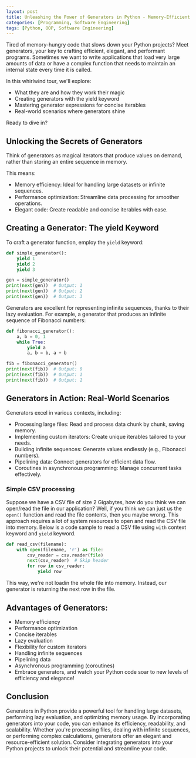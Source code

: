 ```yaml
---
layout: post
title: Unleashing the Power of Generators in Python - Memory-Efficient Code That Flows Effortlessly
categories: [Programming, Software Engineering]
tags: [Python, OOP, Software Engineering]
---
```


Tired of memory-hungry code that slows down your Python projects?
Meet generators, your key to crafting efficient, elegant, and performant programs. Sometimes we want to write applications that load very large amounts of data or have a complex function that needs to maintain an internal state every time it is called.

In this whirlwind tour, we'll explore:

- What they are and how they work their magic
- Creating generators with the yield keyword
- Mastering generator expressions for concise iterables
- Real-world scenarios where generators shine

Ready to dive in?

## Unlocking the Secrets of Generators

Think of generators as magical iterators that produce values on demand, rather than storing an entire sequence in memory.

This means:

- Memory efficiency: Ideal for handling large datasets or infinite sequences.
- Performance optimization: Streamline data processing for smoother operations.
- Elegant code: Create readable and concise iterables with ease.
  
## Creating a Generator: The yield Keyword

To craft a generator function, employ the ```yield``` keyword:
```python
def simple_generator():
    yield 1
    yield 2
    yield 3

gen = simple_generator()
print(next(gen))  # Output: 1
print(next(gen))  # Output: 2
print(next(gen))  # Output: 3
```

Generators are excellent for representing infinite sequences, thanks to their lazy evaluation. For example, a generator that produces an infinite sequence of Fibonacci numbers:

```python
def fibonacci_generator():
    a, b = 0, 1
    while True:
        yield a
        a, b = b, a + b

fib = fibonacci_generator()
print(next(fib))  # Output: 0
print(next(fib))  # Output: 1
print(next(fib))  # Output: 1
```

## Generators in Action: Real-World Scenarios

Generators excel in various contexts, including:

- Processing large files: Read and process data chunk by chunk, saving memory.
- Implementing custom iterators: Create unique iterables tailored to your needs.
- Building infinite sequences: Generate values endlessly (e.g., Fibonacci numbers).
- Pipelining data: Connect generators for efficient data flow.
- Coroutines in asynchronous programming: Manage concurrent tasks effectively.

### Simple CSV processing

Suppose we have a CSV file of size 2 Gigabytes, how do you think we can open/read the file in our application? Well, if you think we can just us the ```open()``` function and read the file contents, then you maybe wrong. This approach requires a lot of system resources to open and read the CSV file into memory. Below is a code sample to read a CSV file using ```with``` context keyword and ```yield``` keyword.

```python
def read_csv(filename):
    with open(filename, 'r') as file:
        csv_reader = csv.reader(file)
        next(csv_reader)  # Skip header
        for row in csv_reader:
            yield row
```
This way, we're not loadin the whole file into memory. Instead, our generator is returning the next row in the file.


## Advantages of Generators:

- Memory efficiency
- Performance optimization
- Concise iterables
- Lazy evaluation
- Flexibility for custom iterators
- Handling infinite sequences
- Pipelining data
- Asynchronous programming (coroutines)
- Embrace generators, and watch your Python code soar to new levels of efficiency and elegance!


## Conclusion
Generators in Python provide a powerful tool for handling large datasets, performing lazy evaluation, and optimizing memory usage. By incorporating generators into your code, you can enhance its efficiency, readability, and scalability. Whether you're processing files, dealing with infinite sequences, or performing complex calculations, generators offer an elegant and resource-efficient solution. Consider integrating generators into your Python projects to unlock their potential and streamline your code.





